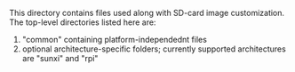 This directory contains files used along with SD-card image customization. The top-level directories listed here are:

1) "common" containing platform-independednt files
2) optional architecture-specific folders; currently supported architectures are "sunxi" and "rpi"
